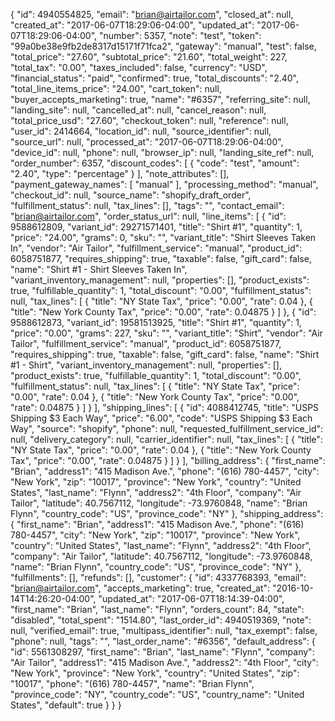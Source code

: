 {
    "id": 4940554825,
    "email": "brian@airtailor.com",
    "closed_at": null,
    "created_at": "2017-06-07T18:29:06-04:00",
    "updated_at": "2017-06-07T18:29:06-04:00",
    "number": 5357,
    "note": "test",
    "token": "99a0be38e9fb2de8317d15171f71fca2",
    "gateway": "manual",
    "test": false,
    "total_price": "27.60",
    "subtotal_price": "21.60",
    "total_weight": 227,
    "total_tax": "0.00",
    "taxes_included": false,
    "currency": "USD",
    "financial_status": "paid",
    "confirmed": true,
    "total_discounts": "2.40",
    "total_line_items_price": "24.00",
    "cart_token": null,
    "buyer_accepts_marketing": true,
    "name": "#6357",
    "referring_site": null,
    "landing_site": null,
    "cancelled_at": null,
    "cancel_reason": null,
    "total_price_usd": "27.60",
    "checkout_token": null,
    "reference": null,
    "user_id": 2414664,
    "location_id": null,
    "source_identifier": null,
    "source_url": null,
    "processed_at": "2017-06-07T18:29:06-04:00",
    "device_id": null,
    "phone": null,
    "browser_ip": null,
    "landing_site_ref": null,
    "order_number": 6357,
    "discount_codes": [
        {
            "code": "test",
            "amount": "2.40",
            "type": "percentage"
        }
    ],
    "note_attributes": [],
    "payment_gateway_names": [
        "manual"
    ],
    "processing_method": "manual",
    "checkout_id": null,
    "source_name": "shopify_draft_order",
    "fulfillment_status": null,
    "tax_lines": [],
    "tags": "",
    "contact_email": "brian@airtailor.com",
    "order_status_url": null,
    "line_items": [
        {
            "id": 9588612809,
            "variant_id": 29271571401,
            "title": "Shirt #1",
            "quantity": 1,
            "price": "24.00",
            "grams": 0,
            "sku": "",
            "variant_title": "Shirt Sleeves Taken In",
            "vendor": "Air Tailor",
            "fulfillment_service": "manual",
            "product_id": 6058751877,
            "requires_shipping": true,
            "taxable": false,
            "gift_card": false,
            "name": "Shirt #1 - Shirt Sleeves Taken In",
            "variant_inventory_management": null,
            "properties": [],
            "product_exists": true,
            "fulfillable_quantity": 1,
            "total_discount": "0.00",
            "fulfillment_status": null,
            "tax_lines": [
                {
                    "title": "NY State Tax",
                    "price": "0.00",
                    "rate": 0.04
                },
                {
                    "title": "New York County Tax",
                    "price": "0.00",
                    "rate": 0.04875
                }
            ]
        },
        {
            "id": 9588612873,
            "variant_id": 19581513925,
            "title": "Shirt #1",
            "quantity": 1,
            "price": "0.00",
            "grams": 227,
            "sku": "",
            "variant_title": "Shirt",
            "vendor": "Air Tailor",
            "fulfillment_service": "manual",
            "product_id": 6058751877,
            "requires_shipping": true,
            "taxable": false,
            "gift_card": false,
            "name": "Shirt #1 - Shirt",
            "variant_inventory_management": null,
            "properties": [],
            "product_exists": true,
            "fulfillable_quantity": 1,
            "total_discount": "0.00",
            "fulfillment_status": null,
            "tax_lines": [
                {
                    "title": "NY State Tax",
                    "price": "0.00",
                    "rate": 0.04
                },
                {
                    "title": "New York County Tax",
                    "price": "0.00",
                    "rate": 0.04875
                }
            ]
        }
    ],
    "shipping_lines": [
        {
            "id": 4088412745,
            "title": "USPS Shipping $3 Each Way",
            "price": "6.00",
            "code": "USPS Shipping $3 Each Way",
            "source": "shopify",
            "phone": null,
            "requested_fulfillment_service_id": null,
            "delivery_category": null,
            "carrier_identifier": null,
            "tax_lines": [
                {
                    "title": "NY State Tax",
                    "price": "0.00",
                    "rate": 0.04
                },
                {
                    "title": "New York County Tax",
                    "price": "0.00",
                    "rate": 0.04875
                }
            ]
        }
    ],
    "billing_address": {
        "first_name": "Brian",
        "address1": "415 Madison Ave.",
        "phone": "(616) 780-4457",
        "city": "New York",
        "zip": "10017",
        "province": "New York",
        "country": "United States",
        "last_name": "Flynn",
        "address2": "4th Floor",
        "company": "Air Tailor",
        "latitude": 40.7567112,
        "longitude": -73.9760848,
        "name": "Brian Flynn",
        "country_code": "US",
        "province_code": "NY"
    },
    "shipping_address": {
        "first_name": "Brian",
        "address1": "415 Madison Ave.",
        "phone": "(616) 780-4457",
        "city": "New York",
        "zip": "10017",
        "province": "New York",
        "country": "United States",
        "last_name": "Flynn",
        "address2": "4th Floor",
        "company": "Air Tailor",
        "latitude": 40.7567112,
        "longitude": -73.9760848,
        "name": "Brian Flynn",
        "country_code": "US",
        "province_code": "NY"
    },
    "fulfillments": [],
    "refunds": [],
    "customer": {
        "id": 4337768393,
        "email": "brian@airtailor.com",
        "accepts_marketing": true,
        "created_at": "2016-10-14T14:26:20-04:00",
        "updated_at": "2017-06-07T18:14:39-04:00",
        "first_name": "Brian",
        "last_name": "Flynn",
        "orders_count": 84,
        "state": "disabled",
        "total_spent": "1514.80",
        "last_order_id": 4940519369,
        "note": null,
        "verified_email": true,
        "multipass_identifier": null,
        "tax_exempt": false,
        "phone": null,
        "tags": "",
        "last_order_name": "#6356",
        "default_address": {
            "id": 5561308297,
            "first_name": "Brian",
            "last_name": "Flynn",
            "company": "Air Tailor",
            "address1": "415 Madison Ave.",
            "address2": "4th Floor",
            "city": "New York",
            "province": "New York",
            "country": "United States",
            "zip": "10017",
            "phone": "(616) 780-4457",
            "name": "Brian Flynn",
            "province_code": "NY",
            "country_code": "US",
            "country_name": "United States",
            "default": true
        }
    }
}
